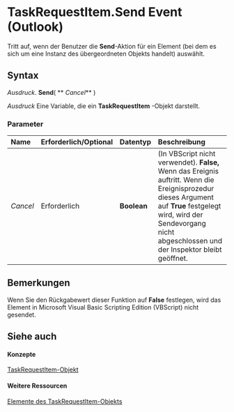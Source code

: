 
# TaskRequestItem.Send Event (Outlook)

Tritt auf, wenn der Benutzer die  **Send**-Aktion für ein Element (bei dem es sich um eine Instanz des übergeordneten Objekts handelt) auswählt.


## Syntax

 _Ausdruck_. **Send**( ** _Cancel_** )

 _Ausdruck_ Eine Variable, die ein **TaskRequestItem** -Objekt darstellt.


### Parameter



|**Name**|**Erforderlich/Optional**|**Datentyp**|**Beschreibung**|
|:-----|:-----|:-----|:-----|
| _Cancel_|Erforderlich|**Boolean**|(In VBScript nicht verwendet).  **False,** Wenn das Ereignis auftritt. Wenn die Ereignisprozedur dieses Argument auf **True** festgelegt wird, wird der Sendevorgang nicht abgeschlossen und der Inspektor bleibt geöffnet.|

## Bemerkungen

Wenn Sie den Rückgabewert dieser Funktion auf  **False** festlegen, wird das Element in Microsoft Visual Basic Scripting Edition (VBScript) nicht gesendet.


## Siehe auch


#### Konzepte


[TaskRequestItem-Objekt](2908a28a-634c-e786-aa53-f3e32038b727.md)
#### Weitere Ressourcen


[Elemente des TaskRequestItem-Objekts](http://msdn.microsoft.com/library/d43114ee-be91-ff02-3424-525da2cf3a50%28Office.15%29.aspx)
